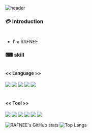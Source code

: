 ![header](https://capsule-render.vercel.app/api?type=waving&color=36B6E5&height=130&section=header&text=RAFNEE&animation=bilnk&fontSize=70&fontAlignY=70&fontColor=0F0F0F&)

### 💳 Introduction
#
* I'm RAFNEE

### ⌨ skill
#
#### << Language >>

<img src="https://img.shields.io/badge/Verilog-40AEF0?style=flat&logo=verilog&logoColor=white"> <img src="https://img.shields.io/badge/C++-00599C?style=flat&logo=cplusplus&logoColor=white">
<img src="https://img.shields.io/badge/ARM-0091BD?style=flat&logo=arm&logoColor=white">
<img src="https://img.shields.io/badge/C-A8B9CC?style=flat&logo=C&logoColor=blue">
<img src="https://img.shields.io/badge/python-3776AB?style=flat&logo=python&logoColor=white">
#
#### << Tool >>

<img src="https://img.shields.io/badge/Visual Studio-5C2D91?style=flat&logo=visualstudio&logoColor=white"> <img src="https://img.shields.io/badge/VS Code-007ACC?style=flat&logo=visualstudiocode&logoColor=white">
<img src="https://img.shields.io/badge/Github-181717?style=flat&logo=github&logoColor=white">
<img src="https://img.shields.io/badge/Quartus-40AEF0?style=flat&logo=quartus&logoColor=white">
<img src="https://img.shields.io/badge/ARMkeil-394049?style=flat&logo=armkeil&logoColor=white">
<img src="https://img.shields.io/badge/VMware-607078?style=flat&logo=vmware&logoColor=white">

![RAFNEE's GitHub stats](https://github-readme-stats.vercel.app/api?username=RAFNEE&show_icons=true&theme=tokyonight)
![Top Langs](https://github-readme-stats.vercel.app/api/top-langs/?username=RAFNEE&langs_count=10&layout=compact&theme=tokyonight)
